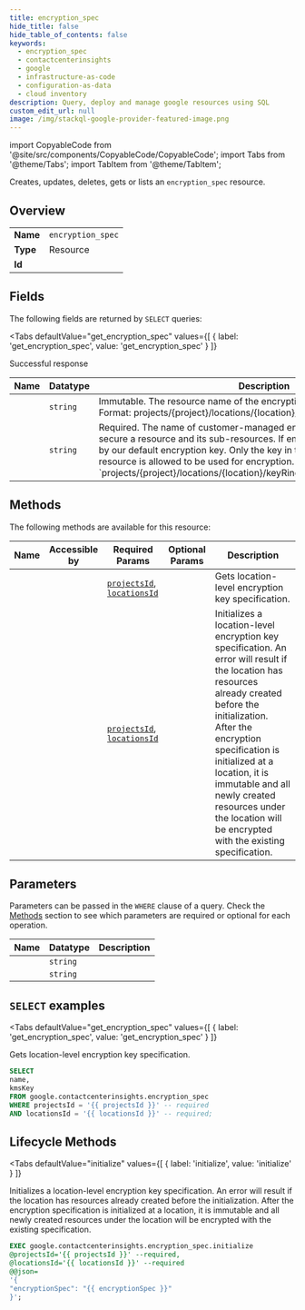 ```yaml
--- 
title: encryption_spec
hide_title: false
hide_table_of_contents: false
keywords:
  - encryption_spec
  - contactcenterinsights
  - google
  - infrastructure-as-code
  - configuration-as-data
  - cloud inventory
description: Query, deploy and manage google resources using SQL
custom_edit_url: null
image: /img/stackql-google-provider-featured-image.png
---
```


import CopyableCode from '@site/src/components/CopyableCode/CopyableCode';
import Tabs from '@theme/Tabs';
import TabItem from '@theme/TabItem';

Creates, updates, deletes, gets or lists an <code>encryption_spec</code> resource.

## Overview
<table><tbody>
<tr><td><b>Name</b></td><td><code>encryption_spec</code></td></tr>
<tr><td><b>Type</b></td><td>Resource</td></tr>
<tr><td><b>Id</b></td><td><CopyableCode code="google.contactcenterinsights.encryption_spec" /></td></tr>
</tbody></table>

## Fields

The following fields are returned by `SELECT` queries:

<Tabs
    defaultValue="get_encryption_spec"
    values={[
        { label: 'get_encryption_spec', value: 'get_encryption_spec' }
    ]}
>
<TabItem value="get_encryption_spec">

Successful response

<table>
<thead>
    <tr>
    <th>Name</th>
    <th>Datatype</th>
    <th>Description</th>
    </tr>
</thead>
<tbody>
<tr>
    <td><CopyableCode code="name" /></td>
    <td><code>string</code></td>
    <td>Immutable. The resource name of the encryption key specification resource. Format: projects/&#123;project&#125;/locations/&#123;location&#125;/encryptionSpec</td>
</tr>
<tr>
    <td><CopyableCode code="kmsKey" /></td>
    <td><code>string</code></td>
    <td>Required. The name of customer-managed encryption key that is used to secure a resource and its sub-resources. If empty, the resource is secured by our default encryption key. Only the key in the same location as this resource is allowed to be used for encryption. Format: `projects/&#123;project&#125;/locations/&#123;location&#125;/keyRings/&#123;keyRing&#125;/cryptoKeys/&#123;key&#125;`</td>
</tr>
</tbody>
</table>
</TabItem>
</Tabs>

## Methods

The following methods are available for this resource:

<table>
<thead>
    <tr>
    <th>Name</th>
    <th>Accessible by</th>
    <th>Required Params</th>
    <th>Optional Params</th>
    <th>Description</th>
    </tr>
</thead>
<tbody>
<tr>
    <td><a href="#get_encryption_spec"><CopyableCode code="get_encryption_spec" /></a></td>
    <td><CopyableCode code="select" /></td>
    <td><a href="#parameter-projectsId"><code>projectsId</code></a>, <a href="#parameter-locationsId"><code>locationsId</code></a></td>
    <td></td>
    <td>Gets location-level encryption key specification.</td>
</tr>
<tr>
    <td><a href="#initialize"><CopyableCode code="initialize" /></a></td>
    <td><CopyableCode code="exec" /></td>
    <td><a href="#parameter-projectsId"><code>projectsId</code></a>, <a href="#parameter-locationsId"><code>locationsId</code></a></td>
    <td></td>
    <td>Initializes a location-level encryption key specification. An error will result if the location has resources already created before the initialization. After the encryption specification is initialized at a location, it is immutable and all newly created resources under the location will be encrypted with the existing specification.</td>
</tr>
</tbody>
</table>

## Parameters

Parameters can be passed in the `WHERE` clause of a query. Check the [Methods](#methods) section to see which parameters are required or optional for each operation.

<table>
<thead>
    <tr>
    <th>Name</th>
    <th>Datatype</th>
    <th>Description</th>
    </tr>
</thead>
<tbody>
<tr id="parameter-locationsId">
    <td><CopyableCode code="locationsId" /></td>
    <td><code>string</code></td>
    <td></td>
</tr>
<tr id="parameter-projectsId">
    <td><CopyableCode code="projectsId" /></td>
    <td><code>string</code></td>
    <td></td>
</tr>
</tbody>
</table>

## `SELECT` examples

<Tabs
    defaultValue="get_encryption_spec"
    values={[
        { label: 'get_encryption_spec', value: 'get_encryption_spec' }
    ]}
>
<TabItem value="get_encryption_spec">

Gets location-level encryption key specification.

```sql
SELECT
name,
kmsKey
FROM google.contactcenterinsights.encryption_spec
WHERE projectsId = '{{ projectsId }}' -- required
AND locationsId = '{{ locationsId }}' -- required;
```
</TabItem>
</Tabs>


## Lifecycle Methods

<Tabs
    defaultValue="initialize"
    values={[
        { label: 'initialize', value: 'initialize' }
    ]}
>
<TabItem value="initialize">

Initializes a location-level encryption key specification. An error will result if the location has resources already created before the initialization. After the encryption specification is initialized at a location, it is immutable and all newly created resources under the location will be encrypted with the existing specification.

```sql
EXEC google.contactcenterinsights.encryption_spec.initialize 
@projectsId='{{ projectsId }}' --required, 
@locationsId='{{ locationsId }}' --required 
@@json=
'{
"encryptionSpec": "{{ encryptionSpec }}"
}';
```
</TabItem>
</Tabs>
